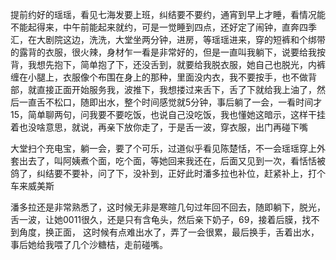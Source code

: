 提前约好的瑶瑶，看见七海发要上班，纠结要不要约，通宵到早上才睡，看情况能不能起得来，中午前能起来就约，可是一觉睡到四点，还好定了闹钟，直奔四季汇，在大剧院这边，洗洗，大堂坐两分钟，进房，等瑶瑶进来，穿的短裤和个绑带的露背的衣服，很火辣，身材乍一看是非常好的，但是一直叫我躺下，说要给我按背，我想先抱下，简单抱了下，还没舌到，就要给我脱衣服，她自己也脱光，内裤缠在小腿上，衣服像个布围在身上的那种，里面没内衣，我不要按手，也不做背部，就直接正面开始服务我，波推下，我想搂过来舌下，舌了下就给我上油了，然后一直舌不松口，随即出水，整个时间感觉就5分钟，事后躺了一会，一看时间才15，简单聊两句，问我要不要吃饭，也说自己没吃饭，我也懂她这暗示，这样干挂着也没啥意思，就说，再亲下放你走了，于是舌一波，穿衣服，出门再碰下嘴

大堂扫个充电宝，躺一会，要了个可乐，过道似乎看见陈楚恬，不一会瑶瑶穿上外套出去了，叫阿姨煮个面，吃个面，等她回来我还在，后面又见到一次，看恬恬被鸽了，纠结要不要补，问了下，没补到，正好此时潘多拉也补位，赶紧补上，打个车来威美斯

潘多拉还是非常熟悉了，这时候无非是寒暄几句过年回不回去，随即躺下，脱光，舌一波，让她0011很久，还是只有含龟头，然后亲下奶子，69，接着后膜，找不到角度，换正面， 这时候有点难出水了，弄了一会很累，最后换手，舌着出水，事后她给我喂了几个沙糖桔，走前碰嘴。